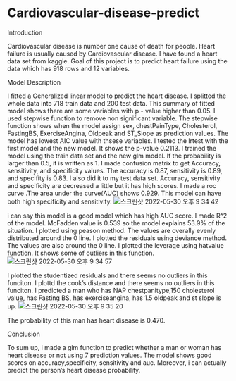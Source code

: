 # Cardiovascular-disease-predict

Introduction

Cardiovascular disease is number one cause of death for people. Heart failure is usually caused by Cardiovascular disease. 
I have found a heart data set from kaggle. Goal of this project is to predict heart failure using the data which has 918 rows and 12 variables.

Model Description

I fitted a Generalized linear model to predict the heart disease. I splitted the whole data into 718 train data and 200 test data.
This summary of fitted model shows there are some variables with p - value higher than 0.05.
I used stepwise function to remove non significant variable. The stepwise function shows when the model assign sex, chestPainType, Cholesterol, 
FastingBS, ExerciseAngina, Oldpeak and ST_Slope as prediction values.
The model has lowest AIC value with thsese variables.
I tested the lrtest with the first model and the new model. It shows the p-value 0.2113.
I trained the model using the train data set and the new glm model. If the probability is larger than 0.5, it is written as 1. 
I made confusion matrix to get Accuracy, sensitivity, and specificity values. The accuracy is 0.87, sensitivity is 0.89, and specifity is 0.83.
I also did it to my test data set. Accuracy, sensitivity and specificity are decreased a little but it has high scores.
I made a roc curve .The area under the curve(AUC) shows 0.929. This model can have both high specificity and sensitivity. 
![스크린샷 2022-05-30 오후 9 34 42](https://user-images.githubusercontent.com/41169144/171075792-a093943a-8969-41c4-86b9-27f928431fde.png)

i can say this model is a good model which has high AUC score.
I made R^2 of the model. McFadden value is 0.539 so the model explains 53.9% of the situation.
I plotted using peason method. The values are overally evenly distributed around the 0 line.
I plotted the residuals using deviance method. The values are also around the 0 line.
I plotted the leverage using hatvalue function. It shows some of outliers in this function.
![스크린샷 2022-05-30 오후 9 34 57](https://user-images.githubusercontent.com/41169144/171075834-3bf387ea-dd96-4b75-92bc-f3f70378d7e2.png)

I plotted the studentized residuals and there seems no outliers in this funciton.
I plottd the cook’s distance and there seems no outliers in this funciton.
I predicted a man who has NAP chestpanitype,150 cholesterol value, has Fasting BS, has exerciseangina, has 1.5 oldpeak and st slope is up. 
![스크린샷 2022-05-30 오후 9 35 20](https://user-images.githubusercontent.com/41169144/171075854-e4d8fe27-dfa1-4ad5-a5ed-16b60672ef25.png)

The probability of this man has heart disease is 0.470.

Conclusion

To sum up, i made a glm function to predict whether a man or woman has heart disease or not using 7 prediction values. 
The model shows good scores on accuracy,specificity, sensitivity and auc.
Moreover, i can actually predict the person’s heart disease probability.
